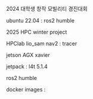 2024 대학생 창작 모빌리티 경진대회

ubuntu 22.04 : ros2 humble


2025 HPC winter project

HPClab lio_sam nav2 : tracer

jetson AGX xavier 

jetpack : l4t 5.1.4

ros2 humble

docker images : 
